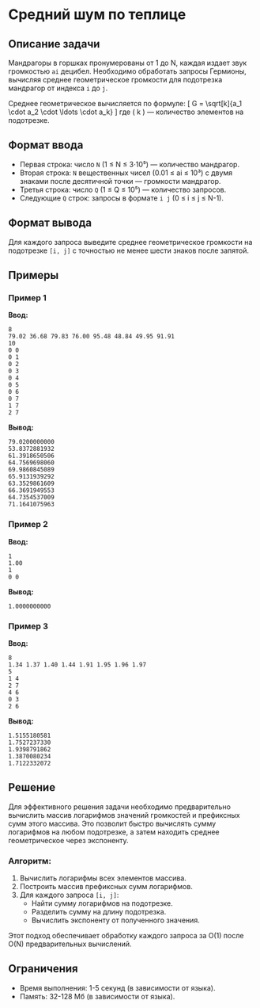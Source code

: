 # Средний шум по теплице

## Описание задачи
Мандрагоры в горшках пронумерованы от 1 до N, каждая издает звук громкостью `ai` децибел. Необходимо обработать запросы Гермионы, вычисляя среднее геометрическое громкости для подотрезка мандрагор от индекса `i` до `j`.

Среднее геометрическое вычисляется по формуле:
\[ G = \sqrt[k]{a_1 \cdot a_2 \cdot \ldots \cdot a_k} \]
где \( k \) — количество элементов на подотрезке.

## Формат ввода
- Первая строка: число `N` (1 ≤ N ≤ 3⋅10⁵) — количество мандрагор.
- Вторая строка: `N` вещественных чисел (0.01 ≤ ai ≤ 10³) с двумя знаками после десятичной точки — громкости мандрагор.
- Третья строка: число `Q` (1 ≤ Q ≤ 10⁵) — количество запросов.
- Следующие `Q` строк: запросы в формате `i j` (0 ≤ i ≤ j ≤ N-1).

## Формат вывода
Для каждого запроса выведите среднее геометрическое громкости на подотрезке `[i, j]` с точностью не менее шести знаков после запятой.

## Примеры
### Пример 1
**Ввод:**
```
8
79.02 36.68 79.83 76.00 95.48 48.84 49.95 91.91
10
0 0
0 1
0 2
0 3
0 4
0 5
0 6
0 7
1 7
2 7
```

**Вывод:**
```
79.0200000000
53.8372881932
61.3918650506
64.7569698060
69.9860845089
65.9131939292
63.3529861609
66.3691949553
64.7354537009
71.1641075963
```

### Пример 2
**Ввод:**
```
1
1.00
1
0 0
```

**Вывод:**
```
1.0000000000
```

### Пример 3
**Ввод:**
```
8
1.34 1.37 1.40 1.44 1.91 1.95 1.96 1.97
5
1 4
2 7
4 6
0 3
2 6
```

**Вывод:**
```
1.5155180581
1.7527237330
1.9398791862
1.3870080234
1.7122332072
```

## Решение
Для эффективного решения задачи необходимо предварительно вычислить массив логарифмов значений громкостей и префиксных сумм этого массива. Это позволит быстро вычислять сумму логарифмов на любом подотрезке, а затем находить среднее геометрическое через экспоненту.

### Алгоритм:
1. Вычислить логарифмы всех элементов массива.
2. Построить массив префиксных сумм логарифмов.
3. Для каждого запроса `[i, j]`:
   - Найти сумму логарифмов на подотрезке.
   - Разделить сумму на длину подотрезка.
   - Вычислить экспоненту от полученного значения.

Этот подход обеспечивает обработку каждого запроса за O(1) после O(N) предварительных вычислений.

## Ограничения
- Время выполнения: 1-5 секунд (в зависимости от языка).
- Память: 32-128 Мб (в зависимости от языка).